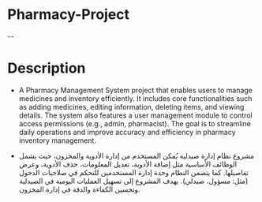 # Pharmacy-Project
--
# Description

- A Pharmacy Management System project that enables users to manage medicines and inventory efficiently. It includes core functionalities such as adding medicines, editing information, deleting items, and viewing details. The system also features a user management module to control access permissions (e.g., admin, pharmacist). The goal is to streamline daily operations and improve accuracy and efficiency in pharmacy inventory management.
  
- مشروع نظام إدارة صيدلية يُمكن المستخدم من إدارة الأدوية والمخزون، حيث يشمل الوظائف الأساسية مثل إضافة الأدوية، تعديل المعلومات، حذف الأدوية، وعرض تفاصيلها. كما يتضمن النظام وحدة إدارة المستخدمين للتحكم في صلاحيات الدخول (مثل: مسؤول، صيدلي). يهدف المشروع إلى تسهيل العمليات اليومية في الصيدلية وتحسين الكفاءة والدقة في إدارة المخزون.




